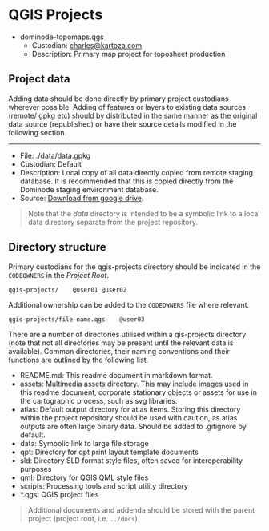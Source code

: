 # QGIS Projects

- dominode-topomaps.qgs
  - Custodian: charles@kartoza.com
  - Description: Primary map project for toposheet production

## Project data

Adding data should be done directly by primary project custodians wherever possible. Adding of features or layers to existing data sources (remote/ gpkg etc) should by distributed in the same manner as the original data source (republished) or have their source details modified in the following section.

---

- File: ./data/data.gpkg
- Custodian: Default
- Description: Local copy of all data directly copied from remote staging database. It is recommended that this is copied directly from the Dominode staging environment database.
- Source: [Download from google drive](https://drive.google.com/file/d/1B3o7bPx1iQH5qMXUGWQO-BwLkeJYlYP7/view?usp=sharing).

> Note that the *data* directory is intended to be a symbolic link to a local data directory separate from the project repository.

## Directory structure

Primary custodians for the qgis-projects directory should be indicated in the ```CODEOWNERS``` in the *Project Root*.

```text
qgis-projects/    @user01 @user02
```

Additional ownership can be added to the ```CODEOWNERS``` file where relevant.

```text
qgis-projects/file-name.qgs    @user03
```

There are a number of directories utilised within a qis-projects directory (note that not all directories may be present until the relevant data is available). Common directories, their naming conventions and their functions are outlined by the following list.

- README.md: This readme document in markdown format.
- assets: Multimedia assets directory. This may include images used in this readme document, corporate stationary objects or assets for use in the cartographic process, such as svg libraries.
- atlas: Default output directory for atlas items. Storing this directory within the project repository should be used with caution, as atlas outputs are often large binary data. Should be added to .gitignore by default.
- data: Symbolic link to large file storage
- qpt: Directory for qpt print layout template documents
- sld: Directory SLD format style files, often saved for interoperability purposes
- qml: Directory for QGIS QML style files
- scripts: Processing tools and script utility directory
- *.qgs: QGIS project files

> Additional documents and addenda should be stored with the parent project (project root, i.e. ```../docs```)